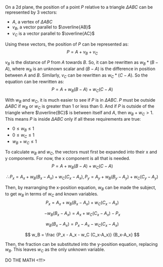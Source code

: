 On a 2d plane, the position of a point $P$ relative to a triangle $\Delta ABC$ can be represented by 3 vectors:
- $A$, a vertex of $\Delta ABC$
- $v_B$, a vector parallel to $\overline{AB}$
- $v_C$ is a vector parallel to $\overline{AC}$

Using these vectors, the position of $P$ can be represented as:
$$P = A + v_B + v_C $$

$v_B$ is the distance of $P$ from $A$ towards $B$. So, it can be rewritten as $w_B * (B-A)$, where $w_B$ is an unknown scalar and $(B-A)$ is the difference in position between $A$ and $B$. Similarly, $v_C$ can be rewritten as $w_C * (C-A)$. So the equation can be rewritten as:
$$P = A + w_B (B-A) + w_C (C-A)$$

With $w_B$ and $w_C$, it is much easier to see if $P$ is in $\Delta ABC$. $P$ must be outside $\Delta ABC$ if $w_B$ or $w_C$ is greater than 1 or less than 0. And if $P$ is outside of the triangle where $\overline{BC}$ is between itself and $A$, then $w_B + w_C > 1$. This means $P$ is inside $\Delta ABC$ only if all these requirements are true:
- $0 \leq w_B \leq 1$
- $0 \leq w_C \leq 1$
- $w_B + w_C \leq 1$

To calculate $w_B$ and $w_C$, the vectors must first be expanded into their x and y components. For now, the x component is all that is needed.
$$P = A + w_B (B-A) + w_C (C-A)$$

$$\therefore P_x = A_x + w_B (B_x-A_x) + w_C (C_x-A_x), P_y = A_y + w_B (B_y-A_y) + w_C (C_y-A_y)$$

Then, by rearranging the x-position equation, $w_B$ can be made the subject, to get $w_B$ in terms of $w_C$ and known variables. 
$$P_x = A_x + w_B (B_x-A_x) + w_C (C_x-A_x)$$

$$ -w_B (B_x-A_x) = A_x + w_C (C_x-A_x) - P_x $$

$$ w_B (B_x-A_x) = P_x - A_x - w_C (C_x-A_x)$$

$$ w_B = \frac {P_x - A_x - w_C (C_x-A_x)} {B_x-A_x} $$

Then, the fraction can be substituted into the y-position equation, replacing $w_B$. This leaves $w_C$ as the only unknown variable.

DO THE MATH <!!!>
